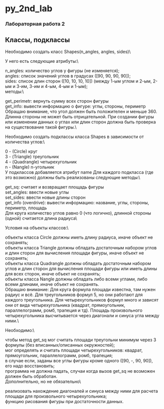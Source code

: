 # py_2nd_lab
### Лабораторная работа 2
## Классы, подклассы
Необходимо создать класс Shapes(n_angles, angles, sides)\

У него есть следующие атрибуты:\

n_angles: количество углов у фигуры (не изменяется);\
angles: список значений углов в градусах ([90, 90, 90, 90]);\
sides: список длин сторон ([10, 10, 10, 10]) (между 1-ым углом и 2-ым, 2-ым и 3-им, 3-им и 4-ым, 4-ым и 1-ым);\
методы:\

get_perimetr: вернуть сумму всех сторон фигуры\
get_info: вывести информацию о фигуре: углы, стороны, периметр\
Обращаю внимание, что угол должен быть положителен и меньше 360. Длинна стороны не может быть отрицательной. При создании фигуры или изменении данных о углах или длин сторон должна быть проверка на существование такой фигуры.\

Необходимо создать подклассы класса Shapes в зависимости от количества углов:\

0 - (Circle) круг\
3 - (Triangle) треугольник\
4 - (Quadrangle) четырехугольник\
n - (Nangle) n-угольник\
У подклассов добавляется атрибут name Для каждого подкласса (где это возможно) должны быть реализованы следующие методы:\

get_sq: считает и возвращает площадь фигуры\
set_angles: ввести новые углы\
set_sides: ввести новые длины сторон\
get_info (overdrive): вывести информацию: название, углы, стороны, периметр, площадь\
Для круга количество углов равно 0 (что логично), длинной стороны (одной) считается длина радиуса\

Условия на объекты классов:\

объекты класса Circle должны иметь длину радиуса, иначе объект не сохранять;\
объекты класса Triangle должны обладать достаточным набором углов и длин сторон для вычисления площади фигуры, иначе объект не сохранять;\
объекты класса Quadrangle должны обладать достаточным набором углов и длин сторон для вычисления площади фигуры или иметь длины для всех сторон, иначе объект не сохранять;\
объекты класса Nangle должны обладать либо всеми углами, либо всеми длинами, иначе объект не сохранять.\
Обращаю внимание: Для круга формула площади известна, там нужен радиус и всё. Для треугольников формул 5, но они работают для каждого треугольника. Для четырехугольников формул много и зависят они от вида четырехугольника (квадрат, прямоугольник, параллелограмм, ромб, трапеция и тд). Площадь произвольного четырехугольника высчитывается через диагонали и синуса угла между ними.\

Необходимо:\

чтобы метод get_sq мог считать площади треугольни минимум через 3 формулы (без вписанных/описанных окружностей);\
мог определять и считать площади четырехугольников: квадрат, прямоугольник, параллелограмм, ромб, трапеция;\
в случае если, заданы все углы фигуры кроме одного ([90, -, 90, 90]), его надо восстановить;\
программа не должна падать, случаи когда вызов get_sq не возможен должен быть обработан.\
Дополнительно, но не обязательно\

реализовать нахождение диагоналей и синуса между ними для расчета площади для произвольного четырехугольника;\
функцию рисования фигуры при достаточности данных.
